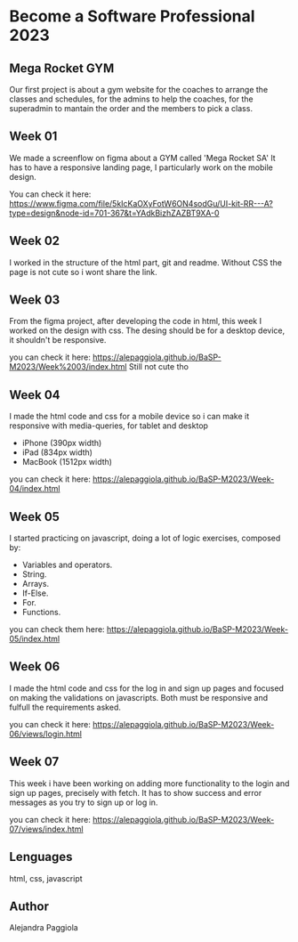 # Become a Software Professional 2023

## Mega Rocket GYM

Our first project is about a gym website for the coaches to arrange the classes and schedules, for the admins to help the coaches, for the superadmin to mantain the order and the members to pick a class.

## Week 01

We made a screenflow on figma about a GYM called 'Mega Rocket SA'
It has to have a responsive landing page, I particularly work on the mobile design.

You can check it here: https://www.figma.com/file/5kIcKaOXyFotW6ON4sodGu/UI-kit-RR---A?type=design&node-id=701-367&t=YAdkBizhZAZBT9XA-0

## Week 02

I worked in the structure of the html part, git and readme.
Without CSS the page is not cute so i wont share the link.

## Week 03

From the figma project, after developing the code in html, this week I worked on the design with css. The desing should be for a desktop device, it shouldn't be responsive.

you can check it here: https://alepaggiola.github.io/BaSP-M2023/Week%2003/index.html
Still not cute tho

## Week 04

I made the html code and css for a mobile device so i can make it responsive with media-queries, for tablet and desktop

- iPhone (390px width)
- iPad (834px width)
- MacBook (1512px width)

you can check it here: https://alepaggiola.github.io/BaSP-M2023/Week-04/index.html

## Week 05

I started practicing on javascript, doing a lot of logic exercises, composed by:

- Variables and operators.
- String.
- Arrays.
- If-Else.
- For.
- Functions.

you can check them here: https://alepaggiola.github.io/BaSP-M2023/Week-05/index.html

## Week 06

I made the html code and css for the log in and sign up pages and focused on making the validations on javascripts. Both must be responsive and fulfull the requirements asked.

you can check it here: https://alepaggiola.github.io/BaSP-M2023/Week-06/views/login.html

## Week 07

This week i have been working on adding more functionality to the login and sign up pages, precisely with fetch. It has to show success and error messages as you try to sign up or log in.

you can check it here: https://alepaggiola.github.io/BaSP-M2023/Week-07/views/index.html

## Lenguages

html, css, javascript

## Author

Alejandra Paggiola
